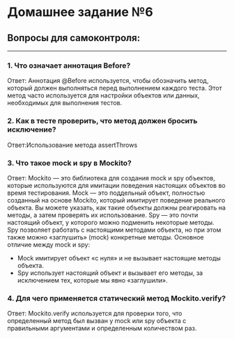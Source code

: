 # Домашнее задание №6
## Вопросы для самоконтроля:
___________________________________________________________
### 1. Что означает аннотация  Before?
Ответ: Аннотация @Before используется, чтобы обозначить метод, который должен выполняться перед выполнением каждого теста. Этот метод часто используется для настройки объектов или данных, необходимых для выполнения тестов.

### 2. Как в тесте проверить, что метод должен бросить исключение?
Ответ:Использование метода assertThrows

### 3. Что такое mock и spy в Mockito?
Ответ: Mockito — это библиотека для создания mock и spy объектов, которые используются для имитации поведения настоящих объектов во время тестирования. 
Mock — это поддельный объект, полностью созданный на основе Mockito, который имитирует поведение реального объекта. Вы можете указать, как такие объекты должны реагировать на методы, а затем проверять их использование.
Spy — это почти настоящий объект, у которого можно подменить некоторые методы. Spy позволяет работать с настоящими методами объекта, но при этом также можно «заглушить» (mock) конкретные методы.
Основное отличие между mock и spy:
- Mock имитирует объект «с нуля» и не вызывает настоящие методы объекта.
- Spy использует настоящий объект и вызывает его методы, за исключением тех, которые мы явно «заглушили».

### 4. Для чего применяется статический метод Mockito.verify?
Ответ: Mockito.verify используется для проверки того, что определенный метод был вызван у mock или spy объекта с правильными аргументами и определенным количеством раз.
